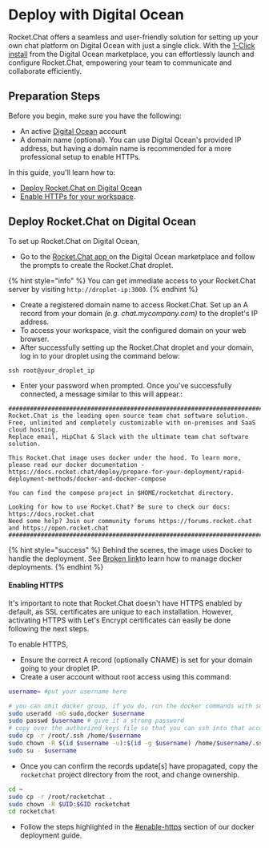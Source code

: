 # Deploy with Digital Ocean

Rocket.Chat offers a seamless and user-friendly solution for setting up your own chat platform on Digital Ocean with just a single click. With the [1-Click install](https://marketplace.digitalocean.com/apps/rocket-chat?action=deploy\&refcode=1940fe28bd31) from the Digital Ocean marketplace, you can effortlessly launch and configure Rocket.Chat, empowering your team to communicate and collaborate efficiently.

## Preparation Steps

Before you begin, make sure you have the following:

* An active [Digital Ocean](https://www.digitalocean.com/) account
* A domain name (optional).  You can use Digital Ocean's provided IP address, but having a domain name is recommended for a more professional setup to enable HTTPs.

In this guide, you'll learn how to:

* [Deploy Rocket.Chat on Digital Ocea](digitalocean.md#deploy-rocket.chat-on-digital-ocean)n
* [Enable HTTPs for your workspace](digitalocean.md#enabling-https).

## Deploy Rocket.Chat on Digital Ocean

To set up Rocket.Chat on Digital Ocean,

* Go to the [Rocket.Chat app ](https://marketplace.digitalocean.com/apps/rocket-chat?action=deploy\&refcode=1940fe28bd31)on the Digital Ocean marketplace and follow the prompts to create the Rocket.Chat droplet.

{% hint style="info" %}
You can get immediate access to your Rocket.Chat server by visiting `http://droplet-ip:3000`.
{% endhint %}

* Create a registered domain name to access Rocket.Chat. Set up an A record from your domain _(e.g. chat.mycompany.com)_ to the droplet's IP address.
* To access your workspace, visit the configured domain on your web browser.
* After successfully setting up the Rocket.Chat droplet and your domain, log in to your droplet using the command below:

```
ssh root@your_droplet_ip
```

* Enter your password when prompted. Once you've successfully connected, a message similar to this will appear.:

```
##################################################################################################################################################################
Rocket.Chat is the leading open source team chat software solution. Free, unlimited and completely customizable with on-premises and SaaS cloud hosting.
Replace email, HipChat & Slack with the ultimate team chat software solution.

This Rocket.Chat image uses docker under the hood. To learn more, please read our docker documentation - https://docs.rocket.chat/deploy/prepare-for-your-deployment/rapid-deployment-methods/docker-and-docker-compose

You can find the compose project in $HOME/rocketchat directory.

Looking for how to use Rocket.Chat? Be sure to check our docs: https://docs.rocket.chat
Need some help? Join our community forums https://forums.rocket.chat and https://open.rocket.chat
##################################################################################################################################################################

```

{% hint style="success" %}
Behind the scenes, the image uses Docker to handle the deployment. See [Broken link](broken-reference "mention")to learn how to manage docker deployments.
{% endhint %}

#### Enabling HTTPS

It's important to note that Rocket.Chat doesn't have HTTPS enabled by default, as SSL certificates are unique to each installation. However, activating HTTPS with Let's Encrypt certificates can easily be done following the next steps.

To enable HTTPS,&#x20;

* Ensure the correct A record (optionally CNAME) is set for your domain going to your droplet IP.
* Create a user account without root access using this command:

```bash
username= #put your username here
```

```bash
# you can omit docker group, if you do, run the docker commands with sudo
sudo useradd -mG sudo,docker $username
sudo passwd $username # give it a strong password
# copy over the authorized_keys file so that you can ssh into that account directly
sudo cp -r /root/.ssh /home/$username
sudo chown -R $(id $username -u):$(id -g $username) /home/$username/.ssh
sudo su - $username
```

* Once you can confirm the records update\[s] have propagated, copy the `rocketchat` project directory from the root, and change ownership.

```bash
cd ~
sudo cp -r /root/rocketchat .
sudo chown -R $UID:$GID rocketchat
cd rocketchat
```

* Follow the steps highlighted in the [#enable-https](../rapid-deployment-methods/docker-and-docker-compose/#enable-https "mention") section of our docker deployment guide.​
